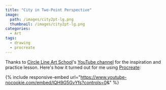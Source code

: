 ```yaml
---
title: "City in Two-Point Perspective"
image:
  path: /images/city2pt-lg.png
  thumbnail: /images/city2pt-lg.png
categories:
  - Art
tags:
  - drawing
  - procreate
---
```


Thanks to [Circle Line Art School](https://www.circlelineartschool.com)'s [YouTube channel](https://www.youtube.com/channel/UCVQxmyIOutGT4lmWlDN9pmA) for the inspiration and practice lesson. Here's how it turned out for me using [Procreate](https://procreate.art/ipad):

{% include responsive-embed url="https://www.youtube-nocookie.com/embed/lQH9G5GvYfs?controls=0&amp;" %}